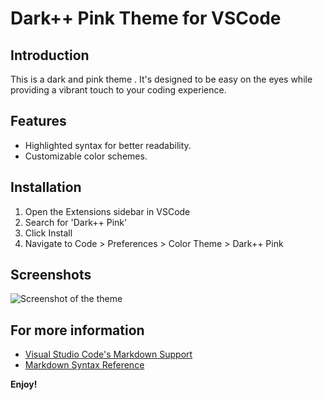 # Dark++ Pink Theme for VSCode

## Introduction
This is a dark and pink theme . It's designed to be easy on the eyes while providing a vibrant touch to your coding experience.

## Features
- Highlighted syntax for better readability.
- Customizable color schemes.

## Installation
1. Open the Extensions sidebar in VSCode
2. Search for 'Dark++ Pink'
3. Click Install
4. Navigate to Code > Preferences > Color Theme > Dark++ Pink

## Screenshots
![Screenshot of the theme](Captura%20de%20ecrã%202023-12-07%20224850.png)

## For more information

* [Visual Studio Code's Markdown Support](http://code.visualstudio.com/docs/languages/markdown)
* [Markdown Syntax Reference](https://help.github.com/articles/markdown-basics/)

**Enjoy!**
